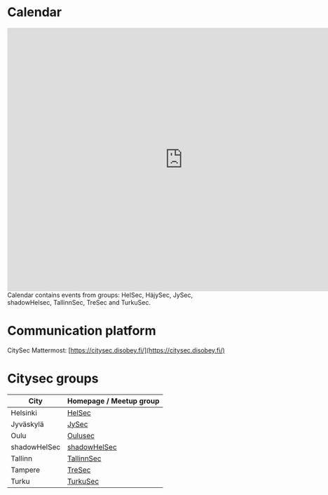 # Calendar

<iframe src="https://calendar.google.com/calendar/b/4/embed?height=600&amp;wkst=1&amp;bgcolor=%23ffffff&amp;ctz=Europe%2FHelsinki&amp;src=ZGszNnNwbGNhaWFycTIyODkzbWVpOG0xNWNAZ3JvdXAuY2FsZW5kYXIuZ29vZ2xlLmNvbQ&amp;src=OW1za3JpZGQ5cnF1bHJqZzZhdmYyZGdmOTBkbWYwMXFAaW1wb3J0LmNhbGVuZGFyLmdvb2dsZS5jb20&amp;src=dHUzaW9xajE2YjFnMzc0YXA2dDh2Z3Y1a3A4MTN2bGVAaW1wb3J0LmNhbGVuZGFyLmdvb2dsZS5jb20&amp;src=YWZzMHJiMmM5M2l1YzYxYTZtdnQxMDlhNHBjYXBndXFAaW1wb3J0LmNhbGVuZGFyLmdvb2dsZS5jb20&amp;src=bjFjdjBibG9jMnFiZ2VhYWxqNHBpbGVwdmk5ZmMzN3ZAaW1wb3J0LmNhbGVuZGFyLmdvb2dsZS5jb20&amp;src=cDAzcWxuMGFqZTBla2RsbWQwNTg3NWQzbXU2ZjVwdWhAaW1wb3J0LmNhbGVuZGFyLmdvb2dsZS5jb20&amp;src=c2hhZG93aGVsc2VjQGdtYWlsLmNvbQ&amp;color=%23515151&amp;color=%238A2D38&amp;color=%23DD5511&amp;color=%239D7000&amp;color=%239D7000&amp;color=%23DD4477&amp;color=%238A2D38" style="border-width:0" width="800" height="600" frameborder="0" scrolling="no"></iframe>
Calendar contains events from groups: HelSec, HäjySec, JySec, shadowHelsec, TallinnSec, TreSec and TurkuSec.

# Communication platform

CitySec Mattermost: [https://citysec.disobey.fi/](https://citysec.disobey.fi/)

# Citysec groups

| City         | Homepage / Meetup group                          |
| ------------ | ------------------------------------------------ |
| Helsinki     | [HelSec](https://www.meetup.com/HelSec/)         |
| Jyväskylä    | [JySec](https://jysec.fi/)                       |
| Oulu         | [Oulusec](https://oulusec.fi/)                   |
| shadowHelSec | [shadowHelSec](https://twitter.com/shadowHelSec) |
| Tallinn      | [TallinnSec](https://www.tallinnsec.ee)          |
| Tampere      | [TreSec](https://www.meetup.com/TreSec/)         |
| Turku        | [TurkuSec](https://turkusec.fi/)                 |
